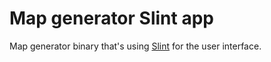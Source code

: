 # Map generator Slint app

Map generator binary that's using [Slint](https://slint.rs/) for the user interface.
